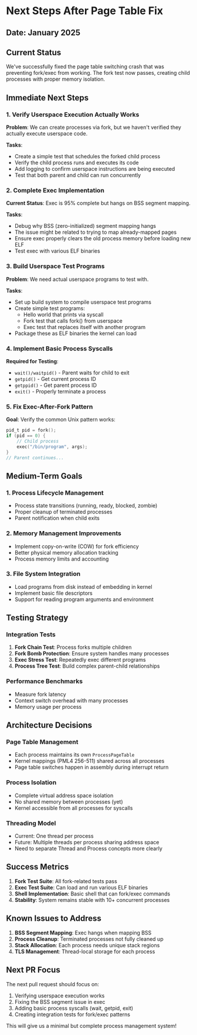 # Next Steps After Page Table Fix

## Date: January 2025

## Current Status

We've successfully fixed the page table switching crash that was preventing fork/exec from working. The fork test now passes, creating child processes with proper memory isolation.

## Immediate Next Steps

### 1. Verify Userspace Execution Actually Works

**Problem**: We can create processes via fork, but we haven't verified they actually execute userspace code.

**Tasks**:
- Create a simple test that schedules the forked child process
- Verify the child process runs and executes its code
- Add logging to confirm userspace instructions are being executed
- Test that both parent and child can run concurrently

### 2. Complete Exec Implementation

**Current Status**: Exec is 95% complete but hangs on BSS segment mapping.

**Tasks**:
- Debug why BSS (zero-initialized) segment mapping hangs
- The issue might be related to trying to map already-mapped pages
- Ensure exec properly clears the old process memory before loading new ELF
- Test exec with various ELF binaries

### 3. Build Userspace Test Programs

**Problem**: We need actual userspace programs to test with.

**Tasks**:
- Set up build system to compile userspace test programs
- Create simple test programs:
  - Hello world that prints via syscall
  - Fork test that calls fork() from userspace
  - Exec test that replaces itself with another program
- Package these as ELF binaries the kernel can load

### 4. Implement Basic Process Syscalls

**Required for Testing**:
- `wait()/waitpid()` - Parent waits for child to exit
- `getpid()` - Get current process ID
- `getppid()` - Get parent process ID
- `exit()` - Properly terminate a process

### 5. Fix Exec-After-Fork Pattern

**Goal**: Verify the common Unix pattern works:
```c
pid_t pid = fork();
if (pid == 0) {
    // Child process
    exec("/bin/program", args);
}
// Parent continues...
```

## Medium-Term Goals

### 1. Process Lifecycle Management
- Process state transitions (running, ready, blocked, zombie)
- Proper cleanup of terminated processes
- Parent notification when child exits

### 2. Memory Management Improvements
- Implement copy-on-write (COW) for fork efficiency
- Better physical memory allocation tracking
- Process memory limits and accounting

### 3. File System Integration
- Load programs from disk instead of embedding in kernel
- Implement basic file descriptors
- Support for reading program arguments and environment

## Testing Strategy

### Integration Tests
1. **Fork Chain Test**: Process forks multiple children
2. **Fork Bomb Protection**: Ensure system handles many processes
3. **Exec Stress Test**: Repeatedly exec different programs
4. **Process Tree Test**: Build complex parent-child relationships

### Performance Benchmarks
- Measure fork latency
- Context switch overhead with many processes
- Memory usage per process

## Architecture Decisions

### Page Table Management
- Each process maintains its own `ProcessPageTable`
- Kernel mappings (PML4 256-511) shared across all processes
- Page table switches happen in assembly during interrupt return

### Process Isolation
- Complete virtual address space isolation
- No shared memory between processes (yet)
- Kernel accessible from all processes for syscalls

### Threading Model
- Current: One thread per process
- Future: Multiple threads per process sharing address space
- Need to separate Thread and Process concepts more clearly

## Success Metrics

1. **Fork Test Suite**: All fork-related tests pass
2. **Exec Test Suite**: Can load and run various ELF binaries
3. **Shell Implementation**: Basic shell that can fork/exec commands
4. **Stability**: System remains stable with 10+ concurrent processes

## Known Issues to Address

1. **BSS Segment Mapping**: Exec hangs when mapping BSS
2. **Process Cleanup**: Terminated processes not fully cleaned up
3. **Stack Allocation**: Each process needs unique stack regions
4. **TLS Management**: Thread-local storage for each process

## Next PR Focus

The next pull request should focus on:
1. Verifying userspace execution works
2. Fixing the BSS segment issue in exec
3. Adding basic process syscalls (wait, getpid, exit)
4. Creating integration tests for fork/exec patterns

This will give us a minimal but complete process management system!
